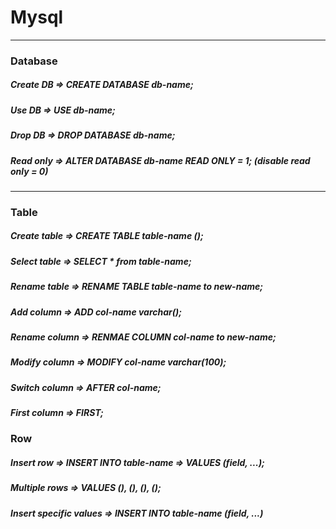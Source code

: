 # Mysql

-----------

### Database

##### Create DB => CREATE DATABASE db-name;
##### Use DB => USE db-name;
##### Drop DB => DROP DATABASE db-name;
##### Read only => ALTER DATABASE db-name READ ONLY = 1; (disable read only = 0)
    
-----------

### Table

##### Create table => CREATE TABLE table-name ();
##### Select table => SELECT * from table-name;
##### Rename table => RENAME TABLE table-name to new-name;
##### Add column => ADD col-name varchar();
##### Rename column => RENMAE COLUMN col-name to new-name;
##### Modify column => MODIFY col-name varchar(100);
##### Switch column => AFTER col-name;
##### First column => FIRST;

### Row

##### Insert row => INSERT INTO table-name => VALUES (field, ...);
##### Multiple rows => VALUES (), (), (), ();
##### Insert specific values => INSERT INTO table-name (field, ...)
